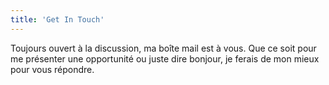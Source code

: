 ```yaml
---
title: 'Get In Touch'
---
```


Toujours ouvert à la discussion, ma boîte mail est à vous. Que ce soit pour me présenter une opportunité ou juste dire bonjour, je ferais de mon mieux pour vous répondre.

